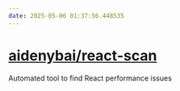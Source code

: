 ```yaml
---
date: 2025-05-06 01:37:56.448535
---
```


# [aidenybai/react-scan](https://github.com/aidenybai/react-scan)

Automated tool to find React performance issues